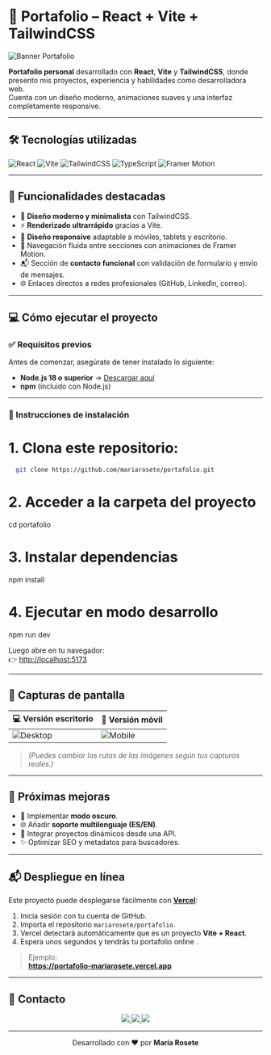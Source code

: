 # 💼 Portafolio – React + Vite + TailwindCSS

![Banner Portafolio](https://github.com/mariarosete/portafolio/blob/main/public/banner.png?raw=true)

**Portafolio personal** desarrollado con **React**, **Vite** y **TailwindCSS**, donde presento mis proyectos, experiencia y habilidades como desarrolladora web.  
Cuenta con un diseño moderno, animaciones suaves y una interfaz completamente responsive.

---

## 🛠 Tecnologías utilizadas

![React](https://img.shields.io/badge/React-20232A?style=for-the-badge&logo=react&logoColor=61DAFB)
![Vite](https://img.shields.io/badge/Vite-646CFF?style=for-the-badge&logo=vite&logoColor=FFD62E)
![TailwindCSS](https://img.shields.io/badge/TailwindCSS-06B6D4?style=for-the-badge&logo=tailwindcss&logoColor=white)
![TypeScript](https://img.shields.io/badge/TypeScript-3178C6?style=for-the-badge&logo=typescript&logoColor=white)
![Framer Motion](https://img.shields.io/badge/Framer%20Motion-0055FF?style=for-the-badge&logo=framer&logoColor=white)

---

## 🚀 Funcionalidades destacadas

- 🎨 **Diseño moderno y minimalista** con TailwindCSS.  
- ⚡ **Renderizado ultrarrápido** gracias a Vite.  
- 📱 **Diseño responsive** adaptable a móviles, tablets y escritorio.  
- 🧭 Navegación fluida entre secciones con animaciones de Framer Motion.  
- 📬 Sección de **contacto funcional** con validación de formulario y envío de mensajes.  
- 🌐 Enlaces directos a redes profesionales (GitHub, LinkedIn, correo).  

---

## 💻 Cómo ejecutar el proyecto

### ✅ Requisitos previos
Antes de comenzar, asegúrate de tener instalado lo siguiente:

- **Node.js 18 o superior** → [Descargar aquí](https://nodejs.org/)
- **npm** (incluido con Node.js)

---

### 🚀 Instrucciones de instalación

# 1. Clona este repositorio:

 ```bash
   git clone https://github.com/mariarosete/portafolio.git
   ```
   
# 2. Acceder a la carpeta del proyecto
cd portafolio

# 3. Instalar dependencias
npm install

# 4. Ejecutar en modo desarrollo
npm run dev

Luego abre en tu navegador:  
👉 [http://localhost:5173](http://localhost:5173)

---

## 📸 Capturas de pantalla

| 💻 Versión escritorio | 📱 Versión móvil |
|-----------------------|-----------------|
| ![Desktop](https://github.com/mariarosete/portafolio/blob/main/public/screenshot-desktop.png?raw=true) | ![Mobile](https://github.com/mariarosete/portafolio/blob/main/public/screenshot-mobile.png?raw=true) |

> *(Puedes cambiar las rutas de las imágenes según tus capturas reales.)*

---

## 🔮 Próximas mejoras

- 🌙 Implementar **modo oscuro**.  
- 🌐 Añadir **soporte multilenguaje (ES/EN)**.  
- 🧠 Integrar proyectos dinámicos desde una API.  
- ✨ Optimizar SEO y metadatos para buscadores.  

---

## 📬 Despliegue en línea

Este proyecto puede desplegarse fácilmente con **[Vercel](https://vercel.com)**:

1. Inicia sesión con tu cuenta de GitHub.  
2. Importa el repositorio `mariarosete/portafolio`.  
3. Vercel detectará automáticamente que es un proyecto **Vite + React**.  
4. Espera unos segundos y tendrás tu portafolio online .  

> Ejemplo:  
> **https://portafolio-mariarosete.vercel.app**

---

## 📩 Contacto

<p align="center">
  <a href="mailto:marlarosete89@gmail.com">
    <img src="https://img.shields.io/badge/Gmail-D14836?style=for-the-badge&logo=gmail&logoColor=white" />
  </a>
  <a href="https://linkedin.com/in/mariarosetesuarez">
    <img src="https://img.shields.io/badge/LinkedIn-0077B5?style=for-the-badge&logo=linkedin&logoColor=white" />
  </a>
  <a href="https://github.com/mariarosete">
    <img src="https://img.shields.io/badge/GitHub-100000?style=for-the-badge&logo=github&logoColor=white" />
  </a>
</p>

---

<p align="center">Desarrollado con ❤️ por <b>María Rosete</b> </p>

